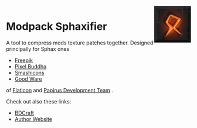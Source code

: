 <!--suppress CheckImageSize, HtmlDeprecatedAttribute -->
<img src="resources/img/logo.png" alt="Logo" width="100" align="right">

# Modpack Sphaxifier
A tool to compress mods texture patches together. Designed principally for Sphax ones

-   [Freepik](https://www.flaticon.com/authors/freepik "Freepik")
-   [Pixel Buddha](https://www.flaticon.com/authors/pixel-buddha "Pixel Buddha")
-   [Smashicons](https://www.flaticon.com/authors/smashicons "Smashicons")
-   [Good Ware](https://www.flaticon.com/free-icon/spaceship_2927887?term=start&page=1&position=11 "Good Ware")

of [Flaticon](https://flaticon.com) and [Papirus Development Team](https://icon-icons.com/it/icona/qt/94938) .  
  
Check out also these links:

-   [BDCraft](https://bdcraft.net)
-   [Author Website](https://maicol07.it)